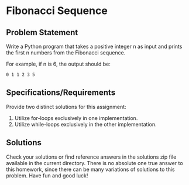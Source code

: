 # Fibonacci Sequence

## Problem Statement

Write a Python program that takes a positive integer n as input and prints the first n numbers from the Fibonacci sequence.

For example, if n is 6, the output should be:
```
0 1 1 2 3 5
```

## Specifications/Requirements

Provide two distinct solutions for this assignment:

1. Utilize for-loops exclusively in one implementation.
2. Utilize while-loops exclusively in the other implementation.

## Solutions

Check your solutions or find reference answers in the solutions zip file available in the current directory. There is no absolute one true answer to this homework, since there can be many variations of solutions to this problem. Have fun and good luck!
